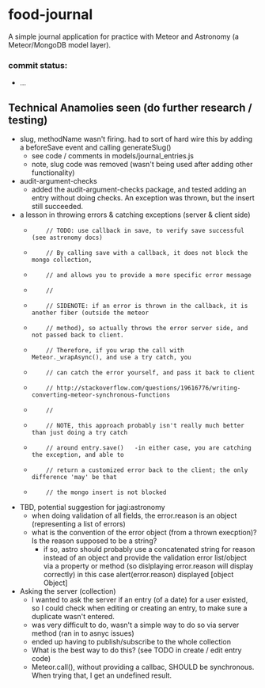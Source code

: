 # food-journal

A simple journal application for practice with Meteor and Astronomy (a Meteor/MongoDB model layer).

### commit status:
- ...

## Technical Anamolies seen (do further research / testing)
- slug, methodName wasn't firing. had to sort of hard wire this by adding a beforeSave event and calling generateSlug()
    * see code / comments in models/journal_entries.js
    * note, slug code was removed (wasn't being used after adding other functionality)
- audit-argument-checks
    * added the audit-argument-checks package, and tested adding an entry without doing checks. An exception was thrown, but the insert still succeeded.
- a lesson in throwing errors & catching exceptions (server & client side)
    *         // TODO: use callback in save, to verify save successful (see astronomy docs)
    *         // By calling save with a callback, it does not block the mongo collection,
    *         // and allows you to provide a more specific error message
    *         //
    *         // SIDENOTE: if an error is thrown in the callback, it is another fiber (outside the meteor
    *         // method), so actually throws the error server side, and not passed back to client.
    *         // Therefore, if you wrap the call with Meteor._wrapAsync(), and use a try catch, you
    *         // can catch the error yourself, and pass it back to client
    *         // http://stackoverflow.com/questions/19616776/writing-converting-meteor-synchronous-functions
    *         //
    *         // NOTE, this approach probably isn't really much better than just doing a try catch
    *         // around entry.save()   -in either case, you are catching the exception, and able to
    *         // return a customized error back to the client; the only difference 'may' be that
    *         // the mongo insert is not blocked
- TBD, potential suggestion for jagi:astronomy
    * when doing validation of all fields, the error.reason is an object (representing a list of errors)
    * what is the convention of the error object (from a thrown execption)? Is the reason supposed to be a string?
       * if so, astro should probably use a concatenated string for reason instead of an object and provide the validation error list/object via a property or method (so dislplaying error.reason will display correctly)   in this case alert(error.reason) displayed [object Object]
- Asking the server (collection)
    * I wanted to ask the server if an entry (of a date) for a user existed, so I could check when editing or creating an entry, to make sure a duplicate wasn't entered.
    * was very difficult to do, wasn't a simple way to do so via server method (ran in to asnyc issues)
    * ended up having to publish/subscribe to the whole collection
    * What is the best way to do this? (see TODO in create / edit entry code)
    * Meteor.call(), without providing a callbac, SHOULD be synchronous. When trying that, I get an undefined result.